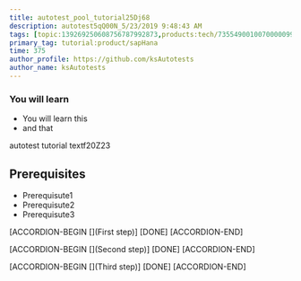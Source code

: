 ```yaml
---
title: autotest_pool_tutorial25Dj68
description: autotest5qQ00N_5/23/2019 9:48:43 AM
tags: [topic:139269250608756787992873,products:tech/73554900100700000996,tutorial:experience/advanced]
primary_tag: tutorial:product/sapHana
time: 375
author_profile: https://github.com/ksAutotests
author_name: ksAutotests
---
```

### You will learn
- You will learn this
- and that

autotest tutorial textf20Z23

## Prerequisites
- Prerequisute1
- Prerequisute2
- Prerequisute3

[ACCORDION-BEGIN [](First step)]
[DONE]
[ACCORDION-END]

[ACCORDION-BEGIN [](Second step)]
[DONE]
[ACCORDION-END]

[ACCORDION-BEGIN [](Third step)]
[DONE]
[ACCORDION-END]

